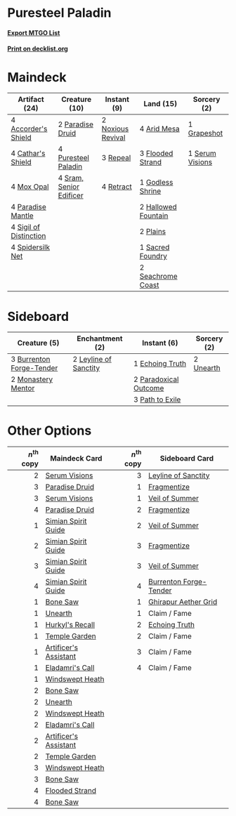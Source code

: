 # Puresteel Paladin

#### [Export MTGO List](../collection/Puresteel%20Paladin/Puresteel%20Paladin.txt)
#### [Print on decklist.org](http://decklist.org/?deckmain=4%09Accorder's%20Shield%0A4%09Arid%20Mesa%0A4%09Cathar's%20Shield%0A3%09Flooded%20Strand%0A1%09Godless%20Shrine%0A1%09Grapeshot%0A2%09Hallowed%20Fountain%0A4%09Mox%20Opal%0A2%09Noxious%20Revival%0A2%09Paradise%20Druid%0A4%09Paradise%20Mantle%0A2%09Plains%0A4%09Puresteel%20Paladin%0A3%09Repeal%0A4%09Retract%0A1%09Sacred%20Foundry%0A2%09Seachrome%20Coast%0A1%09Serum%20Visions%0A4%09Sigil%20of%20Distinction%0A4%09Spidersilk%20Net%0A4%09Sram,%20Senior%20Edificer&deckside=3%09Burrenton%20Forge-Tender%0A1%09Echoing%20Truth%0A2%09Leyline%20of%20Sanctity%0A2%09Monastery%20Mentor%0A2%09Paradoxical%20Outcome%0A3%09Path%20to%20Exile%0A2%09Unearth)
# Maindeck

|                                          Artifact (24)                                          |                                          Creature (10)                                           |                                        Instant (9)                                         |                                          Land (15)                                          |                                       Sorcery (2)                                       |
|-------------------------------------------------------------------------------------------------|--------------------------------------------------------------------------------------------------|--------------------------------------------------------------------------------------------|---------------------------------------------------------------------------------------------|-----------------------------------------------------------------------------------------|
|4 [Accorder's Shield](http://gatherer.wizards.com/Pages/Card/Details.aspx?multiverseid=370581)   |2 [Paradise Druid](http://gatherer.wizards.com/Pages/Card/Details.aspx?multiverseid=461098)       |2 [Noxious Revival](http://gatherer.wizards.com/Pages/Card/Details.aspx?multiverseid=230067)|4 [Arid Mesa](http://gatherer.wizards.com/Pages/Card/Details.aspx?multiverseid=405092)       |1 [Grapeshot](http://gatherer.wizards.com/Pages/Card/Details.aspx?multiverseid=426588)   |
|4 [Cathar's Shield](http://gatherer.wizards.com/Pages/Card/Details.aspx?multiverseid=414498)     |4 [Puresteel Paladin](http://gatherer.wizards.com/Pages/Card/Details.aspx?multiverseid=227504)    |3 [Repeal](http://gatherer.wizards.com/Pages/Card/Details.aspx?multiverseid=405357)         |3 [Flooded Strand](http://gatherer.wizards.com/Pages/Card/Details.aspx?multiverseid=405098)  |1 [Serum Visions](http://gatherer.wizards.com/Pages/Card/Details.aspx?multiverseid=50145)|
|4 [Mox Opal](http://gatherer.wizards.com/Pages/Card/Details.aspx?multiverseid=397719)            |4 [Sram, Senior Edificer](http://gatherer.wizards.com/Pages/Card/Details.aspx?multiverseid=423690)|4 [Retract](http://gatherer.wizards.com/Pages/Card/Details.aspx?multiverseid=48573)         |1 [Godless Shrine](http://gatherer.wizards.com/Pages/Card/Details.aspx?multiverseid=405099)  |                                                                                         |
|4 [Paradise Mantle](http://gatherer.wizards.com/Pages/Card/Details.aspx?multiverseid=73558)      |                                                                                                  |                                                                                            |2 [Hallowed Fountain](http://gatherer.wizards.com/Pages/Card/Details.aspx?multiverseid=97071)|                                                                                         |
|4 [Sigil of Distinction](http://gatherer.wizards.com/Pages/Card/Details.aspx?multiverseid=174867)|                                                                                                  |                                                                                            |2 [Plains](http://gatherer.wizards.com/Pages/Card/Details.aspx?multiverseid=439856)          |                                                                                         |
|4 [Spidersilk Net](http://gatherer.wizards.com/Pages/Card/Details.aspx?multiverseid=394708)      |                                                                                                  |                                                                                            |1 [Sacred Foundry](http://gatherer.wizards.com/Pages/Card/Details.aspx?multiverseid=405106)  |                                                                                         |
|                                                                                                 |                                                                                                  |                                                                                            |2 [Seachrome Coast](http://gatherer.wizards.com/Pages/Card/Details.aspx?multiverseid=209399) |                                                                                         |


# Sideboard

|                                           Creature (5)                                            |                                        Enchantment (2)                                         |                                          Instant (6)                                           |                                    Sorcery (2)                                     |
|---------------------------------------------------------------------------------------------------|------------------------------------------------------------------------------------------------|------------------------------------------------------------------------------------------------|------------------------------------------------------------------------------------|
|3 [Burrenton Forge-Tender](http://gatherer.wizards.com/Pages/Card/Details.aspx?multiverseid=438580)|2 [Leyline of Sanctity](http://gatherer.wizards.com/Pages/Card/Details.aspx?multiverseid=204993)|1 [Echoing Truth](http://gatherer.wizards.com/Pages/Card/Details.aspx?multiverseid=405212)      |2 [Unearth](http://gatherer.wizards.com/Pages/Card/Details.aspx?multiverseid=442102)|
|2 [Monastery Mentor](http://gatherer.wizards.com/Pages/Card/Details.aspx?multiverseid=391883)      |                                                                                                |2 [Paradoxical Outcome](http://gatherer.wizards.com/Pages/Card/Details.aspx?multiverseid=417633)|                                                                                    |
|                                                                                                   |                                                                                                |3 [Path to Exile](http://gatherer.wizards.com/Pages/Card/Details.aspx?multiverseid=220511)      |                                                                                    |


# Other Options

|*n*<sup>th</sup> copy|                                         Maindeck Card                                          |*n*<sup>th</sup> copy|                                         Sideboard Card                                          |
|--------------------:|------------------------------------------------------------------------------------------------|--------------------:|-------------------------------------------------------------------------------------------------|
|                    2|[Serum Visions](http://gatherer.wizards.com/Pages/Card/Details.aspx?multiverseid=50145)         |                    3|[Leyline of Sanctity](http://gatherer.wizards.com/Pages/Card/Details.aspx?multiverseid=204993)   |
|                    3|[Paradise Druid](http://gatherer.wizards.com/Pages/Card/Details.aspx?multiverseid=461098)       |                    1|[Fragmentize](http://gatherer.wizards.com/Pages/Card/Details.aspx?multiverseid=417587)           |
|                    3|[Serum Visions](http://gatherer.wizards.com/Pages/Card/Details.aspx?multiverseid=50145)         |                    1|[Veil of Summer](http://gatherer.wizards.com/Pages/Card/Details.aspx?multiverseid=466952)        |
|                    4|[Paradise Druid](http://gatherer.wizards.com/Pages/Card/Details.aspx?multiverseid=461098)       |                    2|[Fragmentize](http://gatherer.wizards.com/Pages/Card/Details.aspx?multiverseid=417587)           |
|                    1|[Simian Spirit Guide](http://gatherer.wizards.com/Pages/Card/Details.aspx?multiverseid=442137)  |                    2|[Veil of Summer](http://gatherer.wizards.com/Pages/Card/Details.aspx?multiverseid=466952)        |
|                    2|[Simian Spirit Guide](http://gatherer.wizards.com/Pages/Card/Details.aspx?multiverseid=442137)  |                    3|[Fragmentize](http://gatherer.wizards.com/Pages/Card/Details.aspx?multiverseid=417587)           |
|                    3|[Simian Spirit Guide](http://gatherer.wizards.com/Pages/Card/Details.aspx?multiverseid=442137)  |                    3|[Veil of Summer](http://gatherer.wizards.com/Pages/Card/Details.aspx?multiverseid=466952)        |
|                    4|[Simian Spirit Guide](http://gatherer.wizards.com/Pages/Card/Details.aspx?multiverseid=442137)  |                    4|[Burrenton Forge-Tender](http://gatherer.wizards.com/Pages/Card/Details.aspx?multiverseid=438580)|
|                    1|[Bone Saw](http://gatherer.wizards.com/Pages/Card/Details.aspx?multiverseid=189270)             |                    1|[Ghirapur Aether Grid](http://gatherer.wizards.com/Pages/Card/Details.aspx?multiverseid=398517)  |
|                    1|[Unearth](http://gatherer.wizards.com/Pages/Card/Details.aspx?multiverseid=442102)              |                    1|Claim / Fame                                                                                     |
|                    1|[Hurkyl's Recall](http://gatherer.wizards.com/Pages/Card/Details.aspx?multiverseid=135260)      |                    2|[Echoing Truth](http://gatherer.wizards.com/Pages/Card/Details.aspx?multiverseid=405212)         |
|                    1|[Temple Garden](http://gatherer.wizards.com/Pages/Card/Details.aspx?multiverseid=405112)        |                    2|Claim / Fame                                                                                     |
|                    1|[Artificer's Assistant](http://gatherer.wizards.com/Pages/Card/Details.aspx?multiverseid=442932)|                    3|Claim / Fame                                                                                     |
|                    1|[Eladamri's Call](http://gatherer.wizards.com/Pages/Card/Details.aspx?multiverseid=442192)      |                    4|Claim / Fame                                                                                     |
|                    1|[Windswept Heath](http://gatherer.wizards.com/Pages/Card/Details.aspx?multiverseid=405115)      |                     |                                                                                                 |
|                    2|[Bone Saw](http://gatherer.wizards.com/Pages/Card/Details.aspx?multiverseid=189270)             |                     |                                                                                                 |
|                    2|[Unearth](http://gatherer.wizards.com/Pages/Card/Details.aspx?multiverseid=442102)              |                     |                                                                                                 |
|                    2|[Windswept Heath](http://gatherer.wizards.com/Pages/Card/Details.aspx?multiverseid=405115)      |                     |                                                                                                 |
|                    2|[Eladamri's Call](http://gatherer.wizards.com/Pages/Card/Details.aspx?multiverseid=442192)      |                     |                                                                                                 |
|                    2|[Artificer's Assistant](http://gatherer.wizards.com/Pages/Card/Details.aspx?multiverseid=442932)|                     |                                                                                                 |
|                    2|[Temple Garden](http://gatherer.wizards.com/Pages/Card/Details.aspx?multiverseid=405112)        |                     |                                                                                                 |
|                    3|[Windswept Heath](http://gatherer.wizards.com/Pages/Card/Details.aspx?multiverseid=405115)      |                     |                                                                                                 |
|                    3|[Bone Saw](http://gatherer.wizards.com/Pages/Card/Details.aspx?multiverseid=189270)             |                     |                                                                                                 |
|                    4|[Flooded Strand](http://gatherer.wizards.com/Pages/Card/Details.aspx?multiverseid=405098)       |                     |                                                                                                 |
|                    4|[Bone Saw](http://gatherer.wizards.com/Pages/Card/Details.aspx?multiverseid=189270)             |                     |                                                                                                 |

